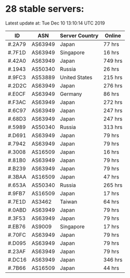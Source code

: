 # 28 stable servers:

Latest update at: Tue Dec 10 13:10:14 UTC 2019

| ID | ASN | Server Country | Online |
| -- | --- | -------------- | ------ |
| #.2A79 | AS63949 | Japan | 77 hrs |
| #.7F1D | AS63949 | Singapore | 16 hrs |
| #.42A0 | AS63949 | Japan | 749 hrs |
| #.1943 | AS50340 | Russia | 26 hrs |
| #.9FC3 | AS53889 | United States | 215 hrs |
| #.2D2C | AS63949 | Japan | 276 hrs |
| #.E0CF | AS63949 | Germany | 86 hrs |
| #.F3AC | AS63949 | Japan | 272 hrs |
| #.6C97 | AS63949 | Japan | 247 hrs |
| #.68D3 | AS63949 | Japan | 247 hrs |
| #.5989 | AS50340 | Russia | 313 hrs |
| #.D691 | AS63949 | Japan | 79 hrs |
| #.7942 | AS63949 | Japan | 79 hrs |
| #.3008 | AS16509 | Japan | 16 hrs |
| #.81B0 | AS63949 | Japan | 79 hrs |
| #.B239 | AS63949 | Japan | 79 hrs |
| #.3BAA | AS16509 | Japan | 47 hrs |
| #.653A | AS50340 | Russia | 265 hrs |
| #.9FB7 | AS16509 | Japan | 17 hrs |
| #.7E1D | AS3462 | Taiwan | 64 hrs |
| #.0ABD | AS63949 | Japan | 79 hrs |
| #.3F53 | AS63949 | Japan | 79 hrs |
| #.EB76 | AS9009 | Singapore | 17 hrs |
| #.70FC | AS63949 | Japan | 79 hrs |
| #.D095 | AS63949 | Japan | 79 hrs |
| #.23AF | AS63949 | Japan | 79 hrs |
| #.DC16 | AS63949 | Japan | 346 hrs |
| #.7B66 | AS16509 | Japan | 44 hrs |

